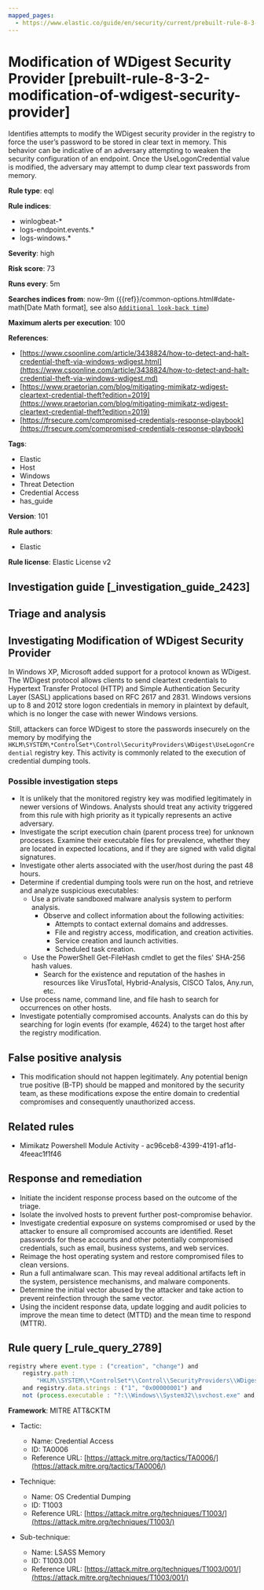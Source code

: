 ```yaml
---
mapped_pages:
  - https://www.elastic.co/guide/en/security/current/prebuilt-rule-8-3-2-modification-of-wdigest-security-provider.html
---
```


# Modification of WDigest Security Provider [prebuilt-rule-8-3-2-modification-of-wdigest-security-provider]

Identifies attempts to modify the WDigest security provider in the registry to force the user’s password to be stored in clear text in memory. This behavior can be indicative of an adversary attempting to weaken the security configuration of an endpoint. Once the UseLogonCredential value is modified, the adversary may attempt to dump clear text passwords from memory.

**Rule type**: eql

**Rule indices**:

* winlogbeat-*
* logs-endpoint.events.*
* logs-windows.*

**Severity**: high

**Risk score**: 73

**Runs every**: 5m

**Searches indices from**: now-9m ({{ref}}/common-options.html#date-math[Date Math format], see also [`Additional look-back time`](docs-content://solutions/security/detect-and-alert/create-detection-rule.md#rule-schedule))

**Maximum alerts per execution**: 100

**References**:

* [https://www.csoonline.com/article/3438824/how-to-detect-and-halt-credential-theft-via-windows-wdigest.html](https://www.csoonline.com/article/3438824/how-to-detect-and-halt-credential-theft-via-windows-wdigest.md)
* [https://www.praetorian.com/blog/mitigating-mimikatz-wdigest-cleartext-credential-theft?edition=2019](https://www.praetorian.com/blog/mitigating-mimikatz-wdigest-cleartext-credential-theft?edition=2019)
* [https://frsecure.com/compromised-credentials-response-playbook](https://frsecure.com/compromised-credentials-response-playbook)

**Tags**:

* Elastic
* Host
* Windows
* Threat Detection
* Credential Access
* has_guide

**Version**: 101

**Rule authors**:

* Elastic

**Rule license**: Elastic License v2

## Investigation guide [_investigation_guide_2423]

## Triage and analysis

## Investigating Modification of WDigest Security Provider

In Windows XP, Microsoft added support for a protocol known as WDigest. The WDigest protocol allows clients to send
cleartext credentials to Hypertext Transfer Protocol (HTTP) and Simple Authentication Security Layer (SASL) applications
based on RFC 2617 and 2831. Windows versions up to 8 and 2012 store logon credentials in memory in plaintext by default,
which is no longer the case with newer Windows versions.

Still, attackers can force WDigest to store the passwords insecurely on the memory by modifying the
`HKLM\SYSTEM\*ControlSet*\Control\SecurityProviders\WDigest\UseLogonCredential` registry key. This activity is
commonly related to the execution of credential dumping tools.

### Possible investigation steps

- It is unlikely that the monitored registry key was modified legitimately in newer versions of Windows. Analysts should
treat any activity triggered from this rule with high priority as it typically represents an active adversary.
- Investigate the script execution chain (parent process tree) for unknown processes. Examine their executable files for
prevalence, whether they are located in expected locations, and if they are signed with valid digital signatures.
- Investigate other alerts associated with the user/host during the past 48 hours.
- Determine if credential dumping tools were run on the host, and retrieve and analyze suspicious executables:
  - Use a private sandboxed malware analysis system to perform analysis.
    - Observe and collect information about the following activities:
      - Attempts to contact external domains and addresses.
      - File and registry access, modification, and creation activities.
      - Service creation and launch activities.
      - Scheduled task creation.
  - Use the PowerShell Get-FileHash cmdlet to get the files' SHA-256 hash values.
    - Search for the existence and reputation of the hashes in resources like VirusTotal, Hybrid-Analysis, CISCO Talos, Any.run, etc.
- Use process name, command line, and file hash to search for occurrences on other hosts.
- Investigate potentially compromised accounts. Analysts can do this by searching for login events (for example, 4624) to the target
host after the registry modification.

## False positive analysis

- This modification should not happen legitimately. Any potential benign true positive (B-TP) should be mapped and
monitored by the security team, as these modifications expose the entire domain to credential compromises and
consequently unauthorized access.

## Related rules

- Mimikatz Powershell Module Activity - ac96ceb8-4399-4191-af1d-4feeac1f1f46

## Response and remediation

- Initiate the incident response process based on the outcome of the triage.
- Isolate the involved hosts to prevent further post-compromise behavior.
- Investigate credential exposure on systems compromised or used by the attacker to ensure all compromised accounts are
identified. Reset passwords for these accounts and other potentially compromised credentials, such as email, business
systems, and web services.
- Reimage the host operating system and restore compromised files to clean versions.
- Run a full antimalware scan. This may reveal additional artifacts left in the system, persistence mechanisms, and
malware components.
- Determine the initial vector abused by the attacker and take action to prevent reinfection through the same vector.
- Using the incident response data, update logging and audit policies to improve the mean time to detect (MTTD) and the
mean time to respond (MTTR).

## Rule query [_rule_query_2789]

```js
registry where event.type : ("creation", "change") and
    registry.path :
        "HKLM\\SYSTEM\\*ControlSet*\\Control\\SecurityProviders\\WDigest\\UseLogonCredential"
    and registry.data.strings : ("1", "0x00000001") and
    not (process.executable : "?:\\Windows\\System32\\svchost.exe" and user.id : "S-1-5-18")
```

**Framework**: MITRE ATT&CKTM

* Tactic:

    * Name: Credential Access
    * ID: TA0006
    * Reference URL: [https://attack.mitre.org/tactics/TA0006/](https://attack.mitre.org/tactics/TA0006/)

* Technique:

    * Name: OS Credential Dumping
    * ID: T1003
    * Reference URL: [https://attack.mitre.org/techniques/T1003/](https://attack.mitre.org/techniques/T1003/)

* Sub-technique:

    * Name: LSASS Memory
    * ID: T1003.001
    * Reference URL: [https://attack.mitre.org/techniques/T1003/001/](https://attack.mitre.org/techniques/T1003/001/)



